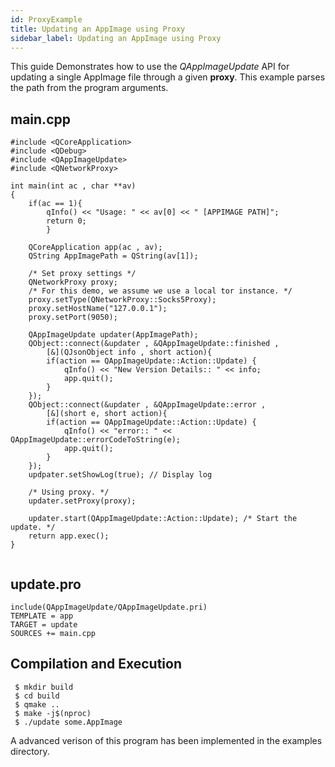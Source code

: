 ```yaml
---
id: ProxyExample
title: Updating an AppImage using Proxy
sidebar_label: Updating an AppImage using Proxy
---
```


This guide Demonstrates how to use the *QAppImageUpdate* API for updating a single AppImage file through a given **proxy**.
This example parses the path from the program arguments.

## main.cpp

```
#include <QCoreApplication>
#include <QDebug>
#include <QAppImageUpdate>
#include <QNetworkProxy> 

int main(int ac , char **av)
{
	if(ac == 1){
		qInfo() << "Usage: " << av[0] << " [APPIMAGE PATH]";
		return 0;	
        }
	
	QCoreApplication app(ac , av);
 	QString AppImagePath = QString(av[1]);

	/* Set proxy settings */
	QNetworkProxy proxy;
	/* For this demo, we assume we use a local tor instance. */
	proxy.setType(QNetworkProxy::Socks5Proxy);
	proxy.setHostName("127.0.0.1");
	proxy.setPort(9050);

	QAppImageUpdate updater(AppImagePath);
	QObject::connect(&updater , &QAppImageUpdate::finished ,
        [&](QJsonObject info , short action){
		if(action == QAppImageUpdate::Action::Update) {
			qInfo() << "New Version Details:: " << info;
			app.quit();
		}
	});
	QObject::connect(&updater , &QAppImageUpdate::error ,
        [&](short e, short action){
		if(action == QAppImageUpdate::Action::Update) {
			qInfo() << "error:: " << QAppImageUpdate::errorCodeToString(e);
			app.quit();
		}
	});
	updpater.setShowLog(true); // Display log
        
	/* Using proxy. */
	updater.setProxy(proxy);
	
	updater.start(QAppImageUpdate::Action::Update); /* Start the update. */
	return app.exec();
}
 
```

## update.pro

```
include(QAppImageUpdate/QAppImageUpdate.pri)
TEMPLATE = app
TARGET = update
SOURCES += main.cpp
```

## Compilation and Execution

```
 $ mkdir build
 $ cd build
 $ qmake ..
 $ make -j$(nproc)
 $ ./update some.AppImage
```

A advanced verison of this program has been implemented in the examples directory.
